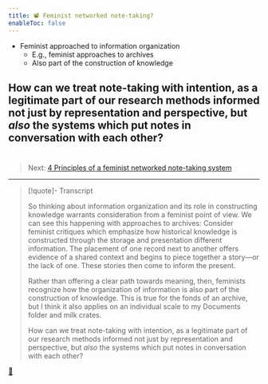 ```yaml
---
title: 📽️ Feminist networked note-taking?
enableToc: false
---
```


* Feminist approached to information organization
  * E.g., feminist approaches to archives 
  * Also part of the construction of knowledge

## How can we treat note-taking with intention, as a legitimate part of our research methods informed not just by representation and perspective, but *also* the systems which put notes in conversation with each other?

# 

 > 
 > Next: [4 Principles of a feminist networked note-taking system](pr7%204%20Principles%20of%20a%20feminist%20networked%20note-taking%20system.md)

---

 > 
 > \[!quote\]- Transcript
 > 
 > So thinking about information organization and its role in constructing knowledge warrants consideration from a feminist point of view. We can see this happening with approaches to archives: Consider feminist critiques which emphasize how historical knowledge is constructed through the storage and presentation different information. The placement of one record next to another offers evidence of a shared context and begins to piece together a story—or the lack of one. These stories then come to inform the present.
 > 
 > Rather than offering a clear path towards meaning, then, feminists recognize how the organization of information is also part of the construction of knowledge. This is true for the fonds of an archive, but I think it also applies on an individual scale to my Documents folder and milk crates.
 > 
 > How can we treat note-taking with intention, as a legitimate part of our research methods informed not just by representation and perspective, but *also* the systems which put notes in conversation with each other?

[📖](pa6%20Four%20principles%20of%20a%20feminist%20note-taking%20methodology.md)
